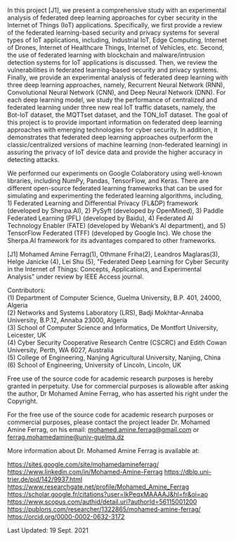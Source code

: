 In this project [J1], we present a comprehensive study with an experimental analysis of federated deep learning approaches for cyber security in the Internet of Things (IoT) applications. Specifically, we first provide a review of the federated learning-based security and privacy systems for several types of IoT applications, including, Industrial IoT, Edge Computing, Internet of Drones, Internet of Healthcare Things, Internet of Vehicles, etc. Second, the use of federated learning with blockchain and malware/intrusion detection systems for IoT applications is discussed. Then, we review the vulnerabilities in federated learning-based security and privacy systems. Finally, we provide an experimental analysis of federated deep learning with three deep learning approaches, namely, Recurrent Neural Network (RNN), Convolutional Neural Network (CNN), and Deep Neural Network (DNN). For each deep learning model, we study the performance of centralized and federated learning under three new real IoT traffic datasets, namely, the Bot-IoT dataset, the MQTTset dataset, and the TON\_IoT dataset. The goal of this project is to provide important information on federated deep learning approaches with emerging technologies for cyber security. In addition, it demonstrates that federated deep learning approaches outperform the classic/centralized versions of machine learning (non-federated learning) in assuring the privacy of IoT device data and provide the higher accuracy in detecting attacks.

We performed our experiments on Google Colaboratory using well-known libraries, including NumPy, Pandas, TensorFlow, and Keras. There are different open-source federated learning frameworks that can be used for simulating and experimenting the federated learning algorithms, including, 1) Federated Learning and Differential Privacy (FL\&DP) framework (developed by Sherpa.AI), 2) PySyft (developed by OpenMined), 3) Paddle Federated Learning (PFL) (developed by Baidu), 4) Federated AI Technology Enabler (FATE) (developed by Webank’s AI department), and 5) TensorFlow Federated (TFF) (developed by Google Inc). We chose the Sherpa.AI framework for its advantages compared to other frameworks.

[J1] Mohamed Amine Ferrag(1), Othmane Friha(2), Leandros Maglaras(3), Helge Janicke (4), Lei Shu (5), "Federated Deep Learning for Cyber Security in the Internet of Things: Concepts, Applications, and Experimental Analysis" under review by IEEE Access journal.

Contributors:<br />
(1) Department of Computer Science, Guelma University, B.P. 401, 24000, Algeria<br />
(2) Networks and Systems Laboratory (LRS), Badji Mokhtar-Annaba University, B.P.12, Annaba 23000, Algeria<br />
(3) School of Computer Science and Informatics, De Montfort University, Leicester, UK<br />
(4) Cyber Security Cooperative Research Centre (CSCRC) and Edith Cowan University, Perth, WA 6027, Australia<br />
(5) College of Engineering, Nanjing Agricultural University, Nanjing, China<br />
(6) School of Engineering, University of Lincoln, Lincoln, UK<br />

Free use of the source code for academic research purposes is hereby granted in perpetuity. Use for commercial purposes is allowable after asking the author, Dr Mohamed Amine Ferrag, who has asserted his right under the Copyright. 


For the free use of the source code for academic research purposes or commercial purposes, please contact the project leader Dr. Mohamed Amine Ferrag, on his email: mohamed.amine.ferrag@gmail.com or ferrag.mohamedamine@univ-guelma.dz

More information about Dr. Mohamed Amine Ferrag is available at:

https://sites.google.com/site/mohamedamineferrag/
https://www.linkedin.com/in/Mohamed-Amine-Ferrag
https://dblp.uni-trier.de/pid/142/9937.html
https://www.researchgate.net/profile/Mohamed_Amine_Ferrag
https://scholar.google.fr/citations?user=IkPeqxMAAAAJ&hl=fr&oi=ao
https://www.scopus.com/authid/detail.uri?authorId=56115001200
https://publons.com/researcher/1322865/mohamed-amine-ferrag/
https://orcid.org/0000-0002-0632-3172

Last Updated: 19 Sept. 2021
